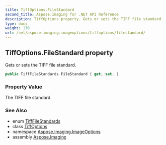 ```yaml
---
title: TiffOptions.FileStandard
second_title: Aspose.Imaging for .NET API Reference
description: TiffOptions property. Gets or sets the TIFF file standard
type: docs
weight: 170
url: /net/aspose.imaging.imageoptions/tiffoptions/filestandard/
---
```

## TiffOptions.FileStandard property

Gets or sets the TIFF file standard.

```csharp
public TiffFileStandards FileStandard { get; set; }
```

### Property Value

The TIFF file standard.

### See Also

* enum [TiffFileStandards](../../../aspose.imaging.fileformats.tiff.enums/tifffilestandards/)
* class [TiffOptions](../)
* namespace [Aspose.Imaging.ImageOptions](../../tiffoptions/)
* assembly [Aspose.Imaging](../../../)


